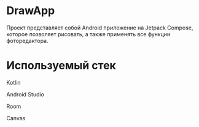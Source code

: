 # DrawApp

Проект представляет собой Android приложение на Jetpack Compose, которое позволяет рисовать, а также применять все функции фоторедактора.

# Используемый стек
Kotlin

Android Studio

Room

Canvas
